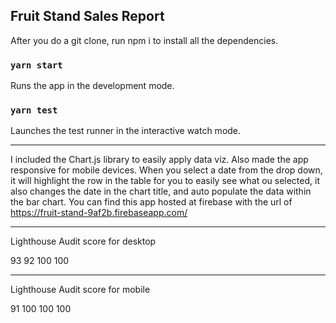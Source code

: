  

## Fruit Stand Sales Report

After you do a git clone, run npm i to install all the dependencies. 

### `yarn start`

Runs the app in the development mode.<br />

### `yarn test`

Launches the test runner in the interactive watch mode.<br />

--- 

I included the Chart.js library to easily apply data viz. Also made the app responsive for mobile devices. When you select a date from the drop down, it will highlight the row in the table for you to easily see what ou selected, it also changes the date in the chart title, and auto populate the data within the bar chart. You can find this app hosted at firebase with the url of https://fruit-stand-9af2b.firebaseapp.com/

--- 

Lighthouse Audit score for desktop 

93 92 100 100

--- 

Lighthouse Audit score for mobile

91 100 100 100
